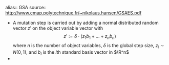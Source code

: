 alias:: GSA
source:: http://www.cmap.polytechnique.fr/~nikolaus.hansen/GSAES.pdf

- A mutation step is carried out by adding a normal distributed random vector $z'$ on the object variable vector with
  $$
  z' := \delta \cdot (z_1 b_1 + \dots + z_n b_n)
  $$
  where $n$ is the number of object variables, $\delta$ is the global step size, $z_i \sim N(0,1)$, and $b_i$ is the $i$th standard basis vector in $\R^n$
-